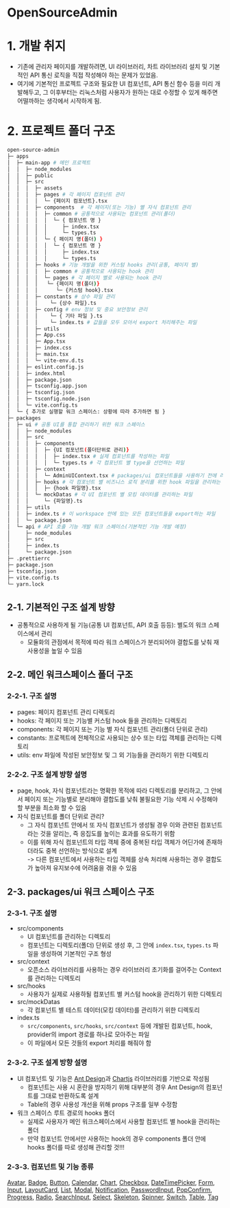 # OpenSourceAdmin

# 1. 개발 취지

- 기존에 관리자 페이지를 개발하려면, UI 라이브러리, 차트 라이브러리 설치 및 기본적인 API 통신 로직을 직접 작성해야 하는 문제가 있었음.
- 여기에 기본적인 프로젝트 구조와 필요한 UI 컴포넌트, API 통신 함수 등을 미리 개발해두고, 그 이후부터는 리눅스처럼 사용자가 원하는 대로 수정할 수 있게 해주면 어떨까하는 생각에서 시작하게 됨.

# 2. 프로젝트 폴더 구조

```bash
open-source-admin
├─ apps
│  ├─ main-app # 메인 프로젝트
│  │  ├─ node_modules
│  │  ├─ public
│  │  ├─ src
│  │  │  ├─ assets
│  │  │  ├─ pages # 각 페이지 컴포넌트 관리
│  │  │  │  └─ {페이지 컴포넌트}.tsx
│  │  │  ├─ components  # 각 페이지(또는 기능) 별 자식 컴포넌트 관리
│  │  │  │  ├─ common # 공통적으로 사용되는 컴포넌트 관리(폴더)
│  │  │  │  │  └─ { 컴포넌트 명 }
│  │  │  │  │     ├─ index.tsx
│  │  │  │  │     └─ types.ts
│  │  │  │  └─ { 페이지 명(폴더) }
│  │  │  │  │  └─ { 컴포넌트 명 }
│  │  │  │  │     ├─ index.tsx
│  │  │  │  │     └─ types.ts
│  │  │  ├─ hooks # 기능 개발을 위한 커스텀 hooks 관리(공통, 페이지 별)
│  │  │  │  ├─ common # 공통적으로 사용되는 hook 관리
│  │  │  │  └─ pages # 각 페이지 별로 사용되는 hook 관리
│  │  │  │   └─ {페이지 명(폴더)}
│  │  │  │      └─ {커스텀 hook}.tsx
│  │  │  ├─ constants # 상수 파일 관리
│  │  │  │    └─ {상수 파일}.ts
│  │  │  ├─ config # env 정보 및 중요 보안정보 관리
│  │  │  │    └─ { 기타 파일 }.ts
│  │  │  │    └─ index.ts # 값들을 모두 모아서 export 처리해주는 파일
│  │  │  ├─ utils
│  │  │  ├─ App.css
│  │  │  ├─ App.tsx
│  │  │  ├─ index.css
│  │  │  ├─ main.tsx
│  │  │  └─ vite-env.d.ts
│  │  ├─ eslint.config.js
│  │  ├─ index.html
│  │  ├─ package.json
│  │  ├─ tsconfig.app.json
│  │  ├─ tsconfig.json
│  │  ├─ tsconfig.node.json
│  │  └─ vite.config.ts
│  └─ { 추가로 실행할 워크 스페이스: 상황에 따라 추가하면 됨 }
├─ packages
│  ├─ ui # 공통 UI를 통합 관리하기 위한 워크 스페이스
│  │  ├─ node_modules
│  │  ├─ src
│  │  │  ├─ components
│  │  │  │  ├─ {UI 컴포넌트(폴더단위로 관리)}
│  │  │  │  │  ├─ index.tsx # 실제 컴포넌트를 작성하는 파일
│  │  │  │  │  └─ types.ts # 각 컴포넌트 별 type을 선언하는 파일
│  │  │  ├─ context
│  │  │  │  └─ AdminUIContext.tsx # packages/ui 컴포넌트들을 사용하기 전에 라이브러리, 패키지 등의 초기화를 걸어줌
│  │  │  ├─ hooks # 각 컴포넌트 별 비즈니스 로직 분리를 위한 hook 파일을 관리하는 영역(사용자 측에서 사용)
│  │  │  │  ├─ {hook 파일명}.tsx
│  │  │  └─ mockDatas # 각 UI 컴포넌트 별 모킹 데이터를 관리하는 파일
│  │  │     └─ {파일명}.ts
│  │  ├─ utils
│  │  ├─ index.ts # 이 workspace 안에 있는 모든 컴포넌트들을 export하는 파일
│  │  └─ package.json
│  └─ api # API 호출 기능 개발 워크 스페이스(기본적인 기능 개발 예정)
│     ├─ node_modules
│     ├─ src
│     ├─ index.ts
│     └─ package.json
├─ .prettierrc
├─ package.json
├─ tsconfig.json
├─ vite.config.ts
└─ yarn.lock
```

## 2-1. 기본적인 구조 설계 방향

- 공통적으로 사용하게 될 기능(공통 UI 컴포넌트, API 호출 등등): 별도의 워크 스페이스에서 관리
  - 모듈화의 관점에서 목적에 따라 워크 스페이스가 분리되어야 결합도를 낮춰 재사용성을 높일 수 있음

## 2-2. 메인 워크스페이스 폴더 구조

### 2-2-1. 구조 설명

- pages: 페이지 컴포넌트 관리 디렉토리
- hooks: 각 페이지 또는 기능별 커스텀 hook 들을 관리하는 디렉토리
- components: 각 페이지 또는 기능 별 자식 컴포넌트 관리(폴더 단위로 관리)
- constants: 프로젝트에 전체적으로 사용되는 상수 또는 타입 객체를 관리하는 디렉토리
- utils: env 파일에 작성된 보안정보 및 그 외 기능들을 관리하기 위한 디렉토리

### 2-2-2. 구조 설계 뱡향 설명

- page, hook, 자식 컴포넌트라는 명확한 목적에 따라 디렉토리를 분리하고, 그 안에서 페이지 또는 기능별로 분리해야 결합도를 낮춰 불필요한 기능 삭제 시 수정해야 할 부분을 최소화 할 수 있음
- 자식 컴포넌트를 폴더 단위로 관리?
  - 그 자식 컴포넌트 안에서 또 자식 컴포넌트가 생성될 경우 이와 관련된 컴포넌트라는 것을 알리는, 즉 응집도를 높이는 효과를 유도하기 위함
  - 이를 위해 자식 컴포넌트의 타입 객체 중에 중복된 타입 객체가 어딘가에 존재하더라도 중복 선언하는 방식으로 설계  
     -> 다른 컴포넌트에서 사용하는 타입 객체를 상속 처리해 사용하는 경우 결합도가 높아져 유지보수에 어려움을 겪을 수 있음

## 2-3. packages/ui 워크 스페이스 구조

### 2-3-1. 구조 설명

- src/components
  - UI 컴포넌트를 관리하는 디렉토리
  - 컴포넌트는 디렉토리(폴더) 단위로 생성 후, 그 안에 `index.tsx`, `types.ts` 파일을 생성하여 기본적인 구조 형성
- src/context
  - 오픈소스 라이브러리를 사용하는 경우 라이브러리 초기화를 걸어주는 Context를 관리하는 디렉토리
- src/hooks
  - 사용자가 실제로 사용하될 컴포넌트 별 커스텀 hook을 관리하기 위한 디렉토리
- src/mockDatas
  - 각 컴포넌트 별 테스트 데이터(모킹 데이터)를 관리하기 위한 디렉토리
- index.ts
  - `src/components`, `src/hooks`, `src/context` 등에 개발된 컴포넌트, hook, provider의 import 경로를 하나로 모아주는 파일
  - 이 파일에서 모든 것들의 export 처리를 해줘야 함

### 2-3-2. 구조 설계 방향 설명

- UI 컴포넌트 및 기능은 [Ant Design](https://ant.design/components/overview/)과 [Chartjs](https://www.chartjs.org/) 라이브러리를 기반으로 작성됨
  - 컴포넌트는 사용 시 혼란을 방지하기 위해 대부분의 경우 Ant Design의 컴포넌트를 그대로 반환하도록 설계
  - Table의 경우 사용성 개선을 위해 props 구조를 일부 수정함
- 워크 스페이스 루트 경로의 hooks 폴더
  - 실제로 사용자가 메인 워크스페이스에서 사용할 컴포넌트 별 hook을 관리하는 폴더
  - 만약 컴포넌트 안에서만 사용하는 hook의 경우 components 폴더 안에 hooks 폴더를 따로 생성해 관리할 것!!!

### 2-3-3. 컴포넌트 및 기능 종류

[Avatar](./packages/ui/docs/comp_avatar.md), [Badge](./packages/ui/docs/comp_badge.md), [Button](./packages/ui/docs/comp_button.md), [Calendar](./packages/ui/docs/comp_calendar.md), [Chart](./packages/ui/docs/comp_chart.md), [Checkbox](./packages/ui/docs/comp_checkbox.md), [DateTimePicker](./packages/ui/docs/comp_datetimepicker.md), [Form](./packages/ui/docs/comp_form.md), [Input](./packages/ui/docs/comp_input.md), [LayoutCard](./packages/ui/docs/comp_layoutcard.md), [List](./packages/ui/docs/comp_list.md), [Modal](./packages/ui/docs/comp_modal.md), [Notification](./packages/ui/docs/feat_notification.md), [PasswordInput](./packages/ui/docs/comp_passwordinput.md), [PopConfirm](./packages/ui/docs/comp_popconfirm.md), [Progress](./packages/ui/docs/comp_progress.md), [Radio](./packages/ui/docs/comp_radio.md), [SearchInput](./packages/ui/docs/comp_searchinput.md), [Select](./packages/ui/docs/comp_select.md), [Skeleton](./packages/ui/docs/comp_skeleton.md), [Spinner](./packages/ui/docs/comp_spinner.md), [Switch](./packages/ui/docs/comp_switch.md), [Table](./packages/ui/docs/comp_table.md), [Tag](./packages/ui/docs/comp_tag.md)
